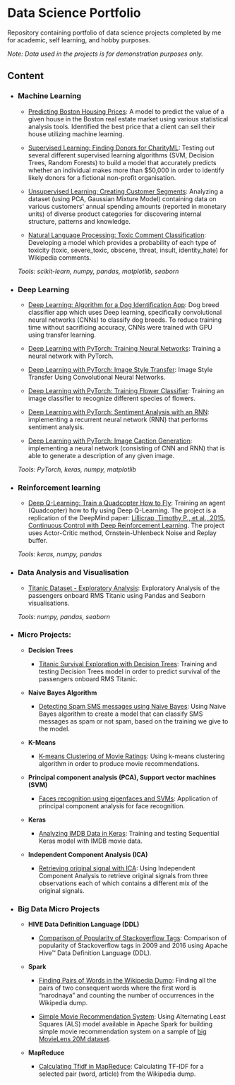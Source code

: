 # Data Science Portfolio
Repository containing portfolio of data science projects completed by me for academic, self learning, and hobby purposes.

_Note: Data used in the projects is for demonstration purposes only._

## Content

- ### Machine Learning

	- [Predicting Boston Housing Prices](https://github.com/lsirse/Data-Science-Portfolio/tree/master/boston_housing): A model to predict the value of a given house in the Boston real estate market using various statistical analysis tools. Identified the best price that a client can sell their house utilizing machine learning.
	
	- [Supervised Learning: Finding Donors for CharityML](https://github.com/lsirse/Data-Science-Portfolio/tree/master/finding_donors): Testing out several different supervised learning algorithms (SVM, Decision Trees, Random Forests) to build a model that accurately predicts whether an individual makes more than $50,000 in order to identify likely donors for a fictional non-profit organisation.

	- [Unsupervised Learning: Creating Customer Segments](https://github.com/lsirse/Data-Science-Portfolio/tree/master/customer_segments): Analyzing a dataset (using PCA, Gaussian Mixture Model) containing data on various customers' annual spending amounts (reported in monetary units) of diverse product categories for discovering internal structure, patterns and knowledge.

	- [Natural Language Processing: Toxic Comment Classification](https://github.com/lsirse/Data-Science-Portfolio/blob/master/toxic-comments/main.ipynb): Developing a model which provides a probability of each type of toxicity (toxic, severe_toxic, obscene, threat, insult, identity_hate) for Wikipedia comments.

	_Tools: scikit-learn, numpy, pandas, matplotlib, seaborn_


- ### Deep Learning

	- [Deep Learning: Algorithm for a Dog Identification App](https://github.com/lsirse/Data-Science-Portfolio/tree/master/dog-project): Dog breed classifier app which uses Deep learning, specifically convolutional neural networks (CNNs) to classify dog breeds. To reduce training time without sacrificing accuracy, CNNs were trained with GPU using transfer learning.

	- [Deep Learning with PyTorch: Training Neural Networks](https://github.com/lsirse/Data-Science-Portfolio/blob/master/PyTorch/Training%20Neural%20Networks.ipynb): Training a neural network with PyTorch.

	- [Deep Learning with PyTorch: Image Style Transfer](https://github.com/lsirse/Data-Science-Portfolio/blob/master/PyTorch/style-transfer/Style_Transfer.ipynb): Image Style Transfer Using Convolutional Neural Networks.

	- [Deep Learning with PyTorch: Training Flower Classifier](https://github.com/lsirse/Data-Science-Portfolio/blob/master/PyTorch/Image%20Classifier%20Project.ipynb): Training an image classifier to recognize different species of flowers.

	- [Deep Learning with PyTorch: Sentiment Analysis with an RNN](https://github.com/lsirse/Data-Science-Portfolio/blob/master/PyTorch/Sentiment_RNN.ipynb): implementing a recurrent neural network (RNN) that performs sentiment analysis.

	- [Deep Learning with PyTorch: Image Caption Generation](https://github.com/lsirse/Data-Science-Portfolio/tree/master/image_caption): implementing a neural network (consisting of CNN and RNN) that is able to generate a description of any given image.


	_Tools: PyTorch, keras, numpy, matplotlib_

- ### Reinforcement learning


	- [Deep Q-Learning: Train a Quadcopter How to Fly](https://github.com/lsirse/Data-Science-Portfolio/tree/master/quadcopter-project): Training an agent (Quadcopter) how to fly using Deep Q-Learning. The project is a replication of the DeepMind paper: [Lillicrap, Timothy P., et al., 2015. Continuous Control with Deep Reinforcement Learning](https://arxiv.org/pdf/1509.02971.pdf). The project uses Actor-Critic method, Ornstein-Uhlenbeck Noise and Replay buffer. 

	_Tools: keras, numpy, pandas_

- ### Data Analysis and Visualisation

	- [Titanic Dataset - Exploratory Analysis](https://github.com/lsirse/Data-Science-Portfolio/tree/master/Titanic%20Survival%20Exploration): Exploratory Analysis of the passengers onboard RMS Titanic using Pandas and Seaborn visualisations.

	_Tools: numpy, pandas, seaborn_


- ### Micro Projects: 

	- __Decision Trees__
	
		- [Titanic Survival Exploration with Decision Trees](https://github.com/lsirse/Data-Science-Portfolio/blob/master/Micro%20Projects/titanic_decisiontrees.ipynb): Training and testing Decision Trees model in order to predict survival of the passengers onboard RMS Titanic.

	- __Naive Bayes Algorithm__

		- [Detecting Spam SMS messages using Naive Bayes](https://github.com/lsirse/Data-Science-Portfolio/blob/master/Micro%20Projects/naive-bayes/Bayesian_Inference.ipynb): Using Naive Bayes algorithm to create a model that can classify SMS messages as spam or not spam, based on the training we give to the model.

	- __K-Means__

		- [K-means Clustering of Movie Ratings](https://github.com/lsirse/Data-Science-Portfolio/blob/master/Micro%20Projects/movie-ratings/k-means%20Clustering%20of%20Movie%20Ratings.ipynb): Using k-means clustering algorithm in order to produce movie recommendations.

	- __Principal component analysis (PCA), Support vector machines (SVM)__

		- [Faces recognition using eigenfaces and SVMs](https://github.com/lsirse/Data-Science-Portfolio/blob/master/Micro%20Projects/PCA.ipynb): Application of principal component analysis for face recognition.

	- __Keras__

		- [Analyzing IMDB Data in Keras](https://github.com/lsirse/Data-Science-Portfolio/blob/master/Micro%20Projects/IMDB_In_Keras.ipynb): Training and testing Sequential Keras model with IMDB movie data.

	- __Independent Component Analysis (ICA)__

		- [Retrieving original signal with ICA](https://github.com/lsirse/Data-Science-Portfolio/blob/master/Micro%20Projects/ICA/Independent%20Component%20Analysis.ipynb): Using Independent Component Analysis to retrieve original signals from three observations each of which contains a different mix of the original signals.

- ### Big Data Micro Projects
	- __HIVE Data Definition Language (DDL)__

		- [Comparison of Popularity of Stackoverflow Tags](https://github.com/lsirse/Data-Science-Portfolio/tree/master/Big%20Data%20Micro%20Projects/Stackoverflow_tag_popularity-Hive%20DDL): Comparison of popularity of Stackoverflow tags in 2009 and 2016 using Apache Hive™ Data Definition Language (DDL).

	- __Spark__

		- [Finding Pairs of Words in the Wikipedia Dump](https://github.com/lsirse/Data-Science-Portfolio/blob/master/Big%20Data%20Micro%20Projects/Spark/spark_pairs.ipynb): Finding all the pairs of two consequent words where the first word is “narodnaya” and counting the number of occurrences in the Wikipedia dump.


		- [Simple Movie Recommendation System](https://github.com/lsirse/Data-Science-Portfolio/blob/master/Big%20Data%20Micro%20Projects/Spark_ALS_RecSys/als_recommender_system.ipynb): Using Alternating Least Squares (ALS) model available in Apache Spark for building simple movie recommendation system on a sample of [big MovieLens 20M dataset](https://grouplens.org/datasets/movielens/).


	- __MapReduce__

		- [Calculating Tfidf in MapReduce](https://github.com/lsirse/Data-Science-Portfolio/blob/master/Big%20Data%20Micro%20Projects/MapReduce/tfidf_mapreduce.ipynb): Calculating TF-IDF for a selected pair (word, article) from the Wikipedia dump.
